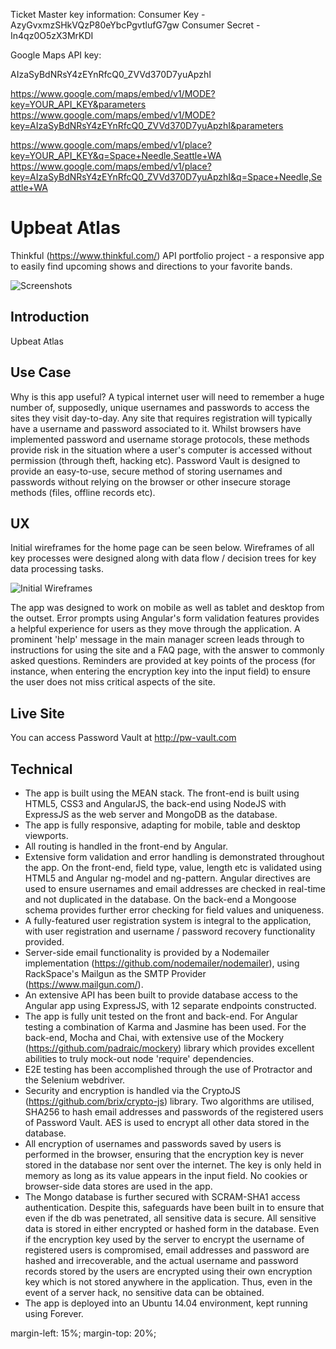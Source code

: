 Ticket Master key information:
Consumer Key -   AzyGvxmzSHkVQzP80eYbcPgvtlufG7gw
Consumer Secret -   In4qz0O5zX3MrKDI


Google Maps API key:

AIzaSyBdNRsY4zEYnRfcQ0_ZVVd370D7yuApzhI

https://www.google.com/maps/embed/v1/MODE?key=YOUR_API_KEY&parameters
https://www.google.com/maps/embed/v1/MODE?key=AIzaSyBdNRsY4zEYnRfcQ0_ZVVd370D7yuApzhI&parameters

https://www.google.com/maps/embed/v1/place?key=YOUR_API_KEY&q=Space+Needle,Seattle+WA
https://www.google.com/maps/embed/v1/place?key=AIzaSyBdNRsY4zEYnRfcQ0_ZVVd370D7yuApzhI&q=Space+Needle,Seattle+WA




# Upbeat Atlas
Thinkful (https://www.thinkful.com/) API portfolio project - a responsive app to easily find upcoming shows and directions to your favorite bands.

![Screenshots](artist-finder-songkick-api-capstone/images/upbeat-atlas-screenshot.png)

## Introduction
Upbeat Atlas

## Use Case
Why is this app useful? A typical internet user will need to remember a huge number of, supposedly, unique usernames and passwords to access the sites they visit day-to-day. Any site that requires registration will typically have a username and password associated to it. Whilst browsers have implemented password and username storage protocols, these methods provide risk in the situation where a user's computer is accessed without permission (through theft, hacking etc). Password Vault is designed to provide an easy-to-use, secure method of storing usernames and passwords without relying on the browser or other insecure storage methods (files, offline records etc).

## UX

Initial wireframes for the home page can be seen below. Wireframes of all key processes were designed along with data flow / decision trees for key data processing tasks.

![Initial Wireframes](http://jonwade.digital/github-images/password-vault-wireframe-1.png)

The app was designed to work on mobile as well as tablet and desktop from the outset. Error prompts using Angular's form validation features provides a helpful experience for users as they move through the application. A prominent 'help' message in the main manager screen leads through to instructions for using the site and a FAQ page, with the answer to commonly asked questions. Reminders are provided at key points of the process (for instance, when entering the encryption key into the input field) to ensure the user does not miss critical aspects of the site.

## Live Site
You can access Password Vault at http://pw-vault.com

## Technical
* The app is built using the MEAN stack. The front-end is built using HTML5, CSS3 and AngularJS, the back-end using NodeJS with ExpressJS as the web server and MongoDB as the database.
* The app is fully responsive, adapting for mobile, table and desktop viewports.
* All routing is handled in the front-end by Angular.
* Extensive form validation and error handling is demonstrated throughout the app. On the front-end, field type, value, length etc is validated using HTML5 and Angular ng-model and ng-pattern. Angular directives are used to ensure usernames and email addresses are checked in real-time and not duplicated in the database. On the back-end a Mongoose schema provides further error checking for field values and uniqueness.
* A fully-featured user registration system is integral to the application, with user registration and username / password recovery functionality provided.
* Server-side email functionality is provided by a Nodemailer implementation (https://github.com/nodemailer/nodemailer), using RackSpace's Mailgun as the SMTP Provider (https://www.mailgun.com/).
* An extensive API has been built to provide database access to the Angular app using ExpressJS, with 12 separate endpoints constructed.
* The app is fully unit tested on the front and back-end. For Angular testing a combination of Karma and Jasmine has been used. For the back-end, Mocha and Chai, with extensive use of the Mockery (https://github.com/padraic/mockery) library which provides excellent abilities to truly mock-out node 'require' dependencies.
* E2E testing has been accomplished through the use of Protractor and the Selenium webdriver.
* Security and encryption is handled via the CryptoJS (https://github.com/brix/crypto-js) library. Two algorithms are utilised, SHA256 to hash email addresses and passwords of the registered users of Password Vault. AES is used to encrypt all other data stored in the database.
* All encryption of usernames and passwords saved by users is performed in the browser, ensuring that the encryption key is never stored in the database nor sent over the internet. The key is only held in memory as long as its value appears in the input field. No cookies or browser-side data stores are used in the app.
* The Mongo database is further secured with SCRAM-SHA1 access authentication. Despite this, safeguards have been built in to ensure that even if the db was penetrated, all sensitive data is secure. All sensitive data is stored in either encrypted or hashed form in the database. Even if the encryption key used by the server to encrypt the username of registered users is compromised, email addresses and password are hashed and irrecoverable, and the actual username and password records stored by the users are encrypted using their own encryption key which is not stored anywhere in the application. Thus, even in the event of a server hack, no sensitive data can be obtained.
* The app is deployed into an Ubuntu 14.04 environment, kept running using Forever.


margin-left: 15%;
margin-top: 20%;
